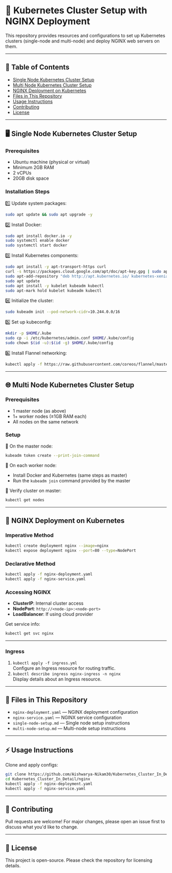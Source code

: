 
# 🚀 Kubernetes Cluster Setup with NGINX Deployment

This repository provides resources and configurations to set up Kubernetes clusters (single-node and multi-node) and deploy NGINX web servers on them.

---

## 📑 Table of Contents
- [Single Node Kubernetes Cluster Setup](#single-node-kubernetes-cluster-setup)
- [Multi Node Kubernetes Cluster Setup](#multi-node-kubernetes-cluster-setup)
- [NGINX Deployment on Kubernetes](#nginx-deployment-on-kubernetes)
- [Files in This Repository](#files-in-this-repository)
- [Usage Instructions](#usage-instructions)
- [Contributing](#contributing)
- [License](#license)

---

## 🖥️ Single Node Kubernetes Cluster Setup

### Prerequisites
- Ubuntu machine (physical or virtual)
- Minimum 2GB RAM
- 2 vCPUs
- 20GB disk space

### Installation Steps
1️⃣ Update system packages:
```bash
sudo apt update && sudo apt upgrade -y
```

2️⃣ Install Docker:
```bash
sudo apt install docker.io -y
sudo systemctl enable docker
sudo systemctl start docker
```

3️⃣ Install Kubernetes components:
```bash
sudo apt install -y apt-transport-https curl
curl -s https://packages.cloud.google.com/apt/doc/apt-key.gpg | sudo apt-key add -
sudo apt-add-repository "deb http://apt.kubernetes.io/ kubernetes-xenial main"
sudo apt update
sudo apt install -y kubelet kubeadm kubectl
sudo apt-mark hold kubelet kubeadm kubectl
```

4️⃣ Initialize the cluster:
```bash
sudo kubeadm init --pod-network-cidr=10.244.0.0/16
```

5️⃣ Set up kubeconfig:
```bash
mkdir -p $HOME/.kube
sudo cp -i /etc/kubernetes/admin.conf $HOME/.kube/config
sudo chown $(id -u):$(id -g) $HOME/.kube/config
```

6️⃣ Install Flannel networking:
```bash
kubectl apply -f https://raw.githubusercontent.com/coreos/flannel/master/Documentation/kube-flannel.yml
```

---

## 🌐 Multi Node Kubernetes Cluster Setup

### Prerequisites
- 1 master node (as above)
- 1+ worker nodes (≥1GB RAM each)
- All nodes on the same network

### Setup
🔹 On the master node:
```bash
kubeadm token create --print-join-command
```

🔹 On each worker node:
- Install Docker and Kubernetes (same steps as master)
- Run the `kubeadm join` command provided by the master

🔹 Verify cluster on master:
```bash
kubectl get nodes
```

---

## 🌟 NGINX Deployment on Kubernetes

### Imperative Method
```bash
kubectl create deployment nginx --image=nginx
kubectl expose deployment nginx --port=80 --type=NodePort
```

### Declarative Method
```bash
kubectl apply -f nginx-deployment.yaml
kubectl apply -f nginx-service.yaml
```

### Accessing NGINX
- **ClusterIP**: Internal cluster access  
- **NodePort**: `http://<node-ip>:<node-port>`  
- **LoadBalancer**: If using cloud provider  

Get service info:
```bash
kubectl get svc nginx
```
---

### Ingress

1. `kubectl apply -f ingress.yml`  
   Configure an Ingress resource for routing traffic.
2. `kubectl describe ingress nginx-ingress -n nginx`  
   Display details about an Ingress resource.
---

## 📂 Files in This Repository
- `nginx-deployment.yaml` — NGINX deployment configuration
- `nginx-service.yaml` — NGINX service configuration
- `single-node-setup.md` — Single node setup instructions
- `multi-node-setup.md` — Multi-node setup instructions

---

## ⚡ Usage Instructions
Clone and apply configs:
```bash
git clone https://github.com/Aishwarya-Nikam30/Kubernetes_Cluster_In_Detail.git
cd Kubernetes_Cluster_In_Detail/nginx
kubectl apply -f nginx-deployment.yaml
kubectl apply -f nginx-service.yaml
```

---

## 🤝 Contributing
Pull requests are welcome! For major changes, please open an issue first to discuss what you'd like to change.

---

## 📜 License
This project is open-source. Please check the repository for licensing details.
